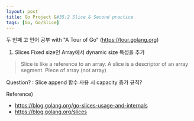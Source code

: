```yaml
---
layout: post
title: Go Project &#35;2 Slice & Second practice
tags: [Go, Go/Slice]
---
```


두 번째 고 언어 공부
with "A Tour of Go" (https://tour.golang.org)

1. Slices
Fixed size인 Array에서 dynamic size 특성을 추가

> Slice is like a reference to an array.
  A slice is a descriptor of an array segment.
  Piece of array (not array)

Question? : Slice append 함수 사용 시 capacity 증가 규칙?

Reference) 
* https://blog.golang.org/go-slices-usage-and-internals
* https://blog.golang.org/slices

